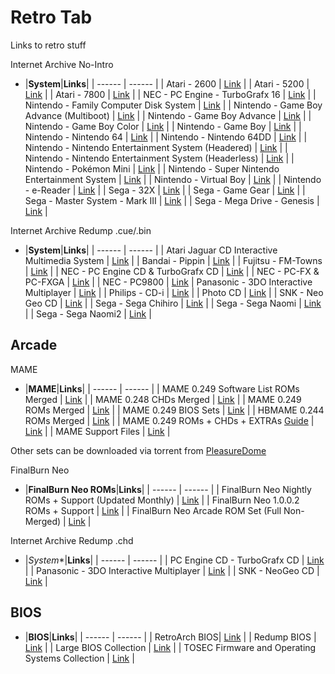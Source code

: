 # Retro Tab
Links to retro stuff<br/>

Internet Archive No-Intro

- |**System**|**Links**|
| ------ | ------ |
| Atari - 2600 | [Link](https://archive.org/download/nointro.atari-2600) |
| Atari - 5200 | [Link](https://archive.org/download/nointro.atari-5200) |
| Atari - 7800 | [Link](https://archive.org/download/nointro.atari-7800) |
| NEC - PC Engine - TurboGrafx 16 | [Link](https://archive.org/download/nointro.tg-16) |
| Nintendo - Family Computer Disk System | [Link](http://archive.org/download/nointro.fds) |
| Nintendo - Game Boy Advance (Multiboot) | [Link](https://archive.org/download/nointro.gba-multiboot) |
| Nintendo - Game Boy Advance | [Link](https://archive.org/download/nointro.gba) |
| Nintendo - Game Boy Color | [Link](https://archive.org/download/nointro.gbc) |
| Nintendo - Game Boy | [Link](https://archive.org/download/nointro.gb) |
| Nintendo - Nintendo 64 | [Link](https://archive.org/download/nointro.n64) |
| Nintendo - Nintendo 64DD | [Link](https://archive.org/download/nointro.n64dd) |
| Nintendo - Nintendo Entertainment System (Headered) | [Link](https://archive.org/download/nointro.nes-headered) |
| Nintendo - Nintendo Entertainment System (Headerless) | [Link](https://archive.org/download/nointro.nes) |
| Nintendo - Pokémon Mini | [Link](http://archive.org/download/nointro.poke-mini) |
| Nintendo - Super Nintendo Entertainment System | [Link](https://archive.org/download/nointro.snes) |
| Nintendo - Virtual Boy | [Link](https://archive.org/download/nointro.vb) |
| Nintendo - e-Reader | [Link](http://archive.org/download/nointro.e-reader) |
| Sega - 32X | [Link](https://archive.org/download/nointro.32x) |
| Sega - Game Gear | [Link](https://archive.org/download/nointro.gg) |
| Sega - Master System - Mark III | [Link](https://archive.org/download/nointro.ms-mkiii) |
| Sega - Mega Drive - Genesis | [Link](https://archive.org/download/nointro.md) |

Internet Archive Redump .cue/.bin

- |**System**|**Links**|
| ------ | ------ |
| Atari Jaguar CD Interactive Multimedia System | [Link](https://archive.org/download/redump.jaguar.revival) |
| Bandai - Pippin | [Link](https://archive.org/download/redump-bandai-pippin) |
| Fujitsu - FM-Towns | [Link](https://archive.org/details/redump.fm.revival) |
| NEC - PC Engine CD & TurboGrafx CD | [Link](https://archive.org/download/redump.pce.revival) |
| NEC - PC-FX & PC-FXGA | [Link](https://archive.org/download/redump.pcfx.revival) |
| NEC - PC9800 | [Link](https://archive.org/download/redump.pc98.revival)
| Panasonic - 3DO Interactive Multiplayer | [Link](https://archive.org/download/redump.3DO.revival) |
| Philips - CD-i | [Link](https://archive.org/download/redump.cdi.revival) |
| Photo CD | [Link](https://archive.org/download/redump.photo.revival) |
| SNK - Neo Geo CD | [Link](https://archive.org/download/redump.ngcd.revival) |
| Sega - Sega Chihiro | [Link](https://archive.org/download/redump.chihiro.revival) |
| Sega - Sega Naomi | [Link](https://archive.org/download/redump.naomi.revival) |
| Sega - Sega Naomi2 | [Link](https://archive.org/download/redump.naomi2.revival) |

## **Arcade**<br/>

MAME

- |**MAME**|**Links**|
| ------ | ------ |
| MAME 0.249 Software List ROMs Merged | [Link](https://archive.org/download/mame-sl/mame-sl/) |
| MAME 0.248 CHDs Merged | [Link](https://archive.org/download/MAME_0.225_CHDs_merged) |
| MAME 0.249 ROMs Merged | [Link](https://archive.org/download/mame-merged/mame-merged/) |
| MAME 0.249 BIOS Sets | [Link](https://archive.org/download/mame-merged/BIOS/) |
| HBMAME 0.244 ROMs Merged | [Link](https://archive.org/download/hbmame_0244_roms) |
| MAME 0.249 ROMs + CHDs + EXTRAs [Guide](https://archive.org/details/mame-chds-roms-extras-complete) | [Link](https://archive.org/download/mame-chds-roms-extras-complete) |
| MAME Support Files | [Link](https://archive.org/download/mame-support/Support/) |

Other sets can be downloaded via torrent from [PleasureDome](https://pleasuredome.github.io/pleasuredome/)

FinalBurn Neo

- |**FinalBurn Neo ROMs**|**Links**|
| ------ | ------ |
| FinalBurn Neo Nightly ROMs + Support (Updated Monthly) | [Link](https://archive.org/download/2020_01_06_fbn/) |
| FinalBurn Neo 1.0.0.2 ROMs + Support | [Link](https://archive.org/download/fbneo/) |
| FinalBurn Neo Arcade ROM Set (Full Non-Merged) | [Link](https://archive.org/download/fbnarcade-fullnonmerged/arcade/) |



Internet Archive Redump .chd 

- |*System**|**Links**|
| ------ | ------ |
| PC Engine CD - TurboGrafx CD | [Link](https://archive.org/download/chd_pcecd/) |
| Panasonic - 3DO Interactive Multiplayer | [Link](https://archive.org/download/chd_3do/CHD-3DO/) |
| SNK - NeoGeo CD | [Link](https://archive.org/download/chd_neogeocd/CHD-NeoGeoCD/) |

## **BIOS**

- |**BIOS**|**Links**|
| ------ | ------ |
| RetroArch BIOS| [Link](https://archive.org/download/RetroarchSystemFiles/Retroarch-System/) |
| Redump BIOS | [Link](https://archive.org/download/2019_11_25_redump_bios) |
| Large BIOS Collection | [Link](https://mega.nz/folder/9ZdQwaaY#u63KaI0MsKcIqWE2GQmUuA) |
| TOSEC Firmware and Operating Systems Collection | [Link](https://archive.org/download/tosec_fw_os) |
